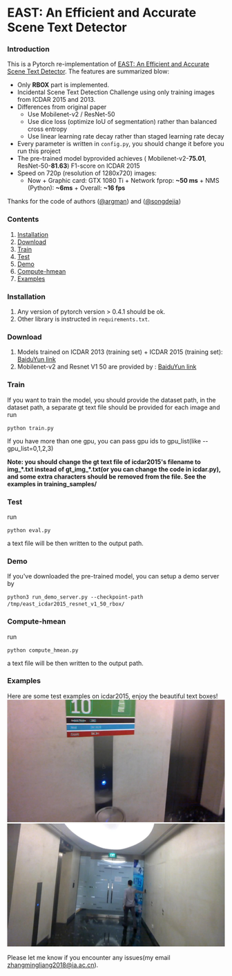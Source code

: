 # EAST: An Efficient and Accurate Scene Text Detector

### Introduction
This is a Pytorch re-implementation of [EAST: An Efficient and Accurate Scene Text Detector](https://arxiv.org/abs/1704.03155v2).
The features are summarized blow:
+ Only **RBOX** part is implemented.
+ Incidental Scene Text Detection Challenge using only training images from ICDAR 2015 and 2013.
+ Differences from original paper
     + Use Mobilenet-v2 / ResNet-50
     + Use dice loss (optimize IoU of segmentation) rather than balanced cross entropy
     + Use linear learning rate decay rather than staged learning rate decay
+ Every parameter is written in `config.py`, you should change it before you run this project
+ The pre-trained model byprovided achieves ( Mobilenet-v2-**75.01**, ResNet-50-**81.63**) F1-score on ICDAR 2015
+ Speed on 720p (resolution of 1280x720) images:
     + Now
           + Graphic card: GTX 1080 Ti
           + Network fprop: **~50 ms**
           + NMS (Python): **~6ms**
           + Overall: **~16 fps**

Thanks for the code of authors ([@argman](https://github.com/argman)) and ([@songdejia](https://github.com/songdejia))

### Contents
1. [Installation](#installation)
2. [Download](#download)
3. [Train](#train)
4. [Test](#test)
5. [Demo](#demo)
6. [Compute-hmean](#compute-hmean)
7. [Examples](#examples)

### Installation
1. Any version of pytorch version > 0.4.1 should be ok.
2. Other library is instructed in `requirements.txt`.

### Download
1. Models trained on ICDAR 2013 (training set) + ICDAR 2015 (training set): [BaiduYun link](http://pan.baidu.com/s/1jHWDrYQ)
2. Mobilenet-v2 and Resnet V1 50  are provided by : [BaiduYun link](http://download.tensorflow.org/models/resnet_v1_50_2016_08_28.tar.gz)

### Train
If you want to train the model, you should provide the dataset path, in the dataset path, a separate gt text file should be provided for each image
and run

```
python train.py
```
If you have more than one gpu, you can pass gpu ids to gpu_list(like --gpu_list=0,1,2,3)

**Note: you should change the gt text file of icdar2015's filename to img_\*.txt instead of gt_img_\*.txt(or you can change the code in icdar.py), and some extra characters should be removed from the file.
See the examples in training_samples/**

### Test
run
```
python eval.py
```
a text file will be then written to the output path.

### Demo
If you've downloaded the pre-trained model, you can setup a demo server by
```
python3 run_demo_server.py --checkpoint-path /tmp/east_icdar2015_resnet_v1_50_rbox/
```

### Compute-hmean
run
```
python compute_hmean.py
```
a text file will be then written to the output path.


### Examples
Here are some test examples on icdar2015, enjoy the beautiful text boxes!
![image_1](demo/result_img/img_1.jpg)
![image_1](demo/result_img/img_2.jpg)

Please let me know if you encounter any issues(my email zhangmingliang2018@ia.ac.cn).

